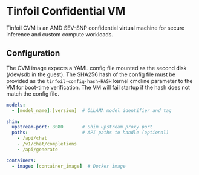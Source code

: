 # Tinfoil Confidential VM

Tinfoil CVM is an AMD SEV-SNP confidential virtual machine for secure inference and custom compute workloads.

## Configuration

The CVM image expects a YAML config file mounted as the second disk (/dev/sdb in the guest). The SHA256 hash of the config file must be provided as the `tinfoil-config-hash=HASH` kernel cmdline parameter to the VM for boot-time verification. The VM will fail startup if the hash does not match the config file.

```yaml
models:
  - [model_name]:[version]  # OLLAMA model identifier and tag

shim:
  upstream-port: 8080       # Shim upstream proxy port
  paths:                    # API paths to handle (optional)
    - /api/chat
    - /v1/chat/completions
    - /api/generate

containers:
  - image: [container_image]  # Docker image
```
